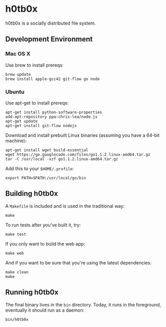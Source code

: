 # h0tb0x

h0tb0x is a socially distributed file system.

## Development Environment

### Mac OS X

Use brew to install prereqs:
```
brew update
brew install apple-gcc42 git-flow go node
```

### Ubuntu

Use apt-get to install prereqs:
```
apt-get install python-software-properties
add-apt-repository ppa:chris-lea/node.js
apt-get update
apt-get install git-flow nodejs
```

Download and install prebuilt Linux binaries (assuming you have a 64-bit machine):
```
apt-get install wget build-essential
wget https://go.googlecode.com/files/go1.1.2.linux-amd64.tar.gz
tar -C /usr/local -xzf go1.1.2.linux-amd64.tar.gz
```

Add this to your `$HOME/.profile`:
```
export PATH=$PATH:/usr/local/go/bin
```

## Building h0tb0x

A `Makefile` is included and is used in the traditional way:
```
make
```

To run tests after you've built it, try:
```
make test
```

If you only want to build the web app:
```
make web
```

And if you want to be sure that you're using the latest dependencies:
```
make clean
make
```

## Running h0tb0x

The final binary lives in the `bin` directory. 
Today, it runs in the foreground, eventually it should run as a daemon:

```
bin/h0tb0x
```
